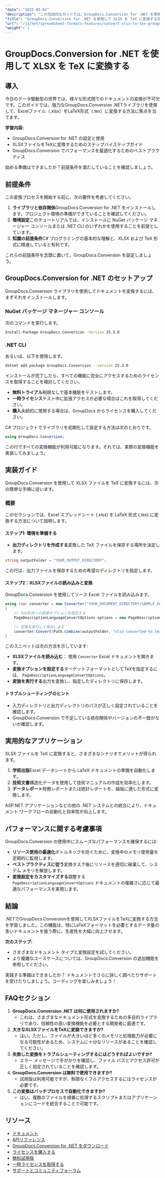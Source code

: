 ```yaml
---
"date": "2025-05-02"
"description": "この包括的なガイドでは、GroupDocs.Conversion for .NET を使用して Excel ファイル (.xlsx) を LaTeX 形式 (.tex) に変換する方法を学習します。"
"title": "GroupDocs.Conversion for .NET を使用して XLSX を TeX に変換する完全ガイド"
"url": "/ja/net/spreadsheet-formats-features/convert-xlsx-to-tex-groupdocs-conversion-net/"
"weight": 1
---
```


# GroupDocs.Conversion for .NET を使用して XLSX を TeX に変換する

## 導入
今日のデータ駆動型の世界では、様々な形式間でのドキュメントの変換が不可欠です。このガイドでは、強力なGroupDocs.Conversion .NETライブラリを使用して、Excelファイル（.xlsx）をLaTeX形式（.tex）に変換する方法に焦点を当てます。

**学習内容:**
- GroupDocs.Conversion for .NET の設定と使用
- XLSXファイルをTeXに変換するためのステップバイステップガイド
- GroupDocs.Conversion でパフォーマンスを最適化するためのベストプラクティス

始める準備はできましたか？前提条件を満たしていることを確認しましょう。

## 前提条件
この変換プロセスを開始する前に、次の要件を考慮してください。
1. **ライブラリと依存関係**GroupDocs.Conversion for .NET をインストールします。プロジェクト環境の準備ができていることを確認してください。
2. **環境設定**このチュートリアルでは、インストールに NuGet パッケージ マネージャー コンソールまたは .NET CLI のいずれかを使用することを前提としています。
3. **知識の前提条件**C# プログラミングの基本的な理解と、XLSX および TeX 形式に精通していると有利です。

これらの前提条件を念頭に置いて、GroupDocs.Conversion を設定しましょう。

## GroupDocs.Conversion for .NET のセットアップ
GroupDocs.Conversion ライブラリを使用してドキュメントを変換するには、まずそれをインストールします。

### NuGet パッケージ マネージャー コンソール
次のコマンドを実行します。
```bash
Install-Package GroupDocs.Conversion -Version 25.3.0
```

### .NET CLI
あるいは、以下を使用します。
```bash
dotnet add package GroupDocs.Conversion --version 25.3.0
```

インストールが完了したら、すべての機能に完全にアクセスするためのライセンスを取得することを検討してください。
- **無料トライアル**制限なしで基本機能をテストします。
- **一時ライセンス**テスト中に拡張アクセスが必要な場合はこれを取得してください。
- **購入**永続的に使用する場合は、GroupDocs からライセンスを購入してください。

C# プロジェクトでライブラリを初期化して設定する方法は次のとおりです。
```csharp
using GroupDocs.Conversion;
```

この行ですべての変換機能が利用可能になります。それでは、実際の変換機能を実装してみましょう。

## 実装ガイド
GroupDocs.Conversion を使用して XLSX ファイルを TeX に変換するには、次の簡単な手順に従います。

### 概要
このセクションでは、Excel スプレッドシート (.xlsx) を LaTeX 形式 (.tex) に変換する方法について説明します。

#### ステップ1: 環境を準備する
- **出力ディレクトリを作成する**変換した TeX ファイルを保存する場所を決定します。

```csharp
string outputFolder = "YOUR_OUTPUT_DIRECTORY";
```

この行は、出力ファイルを保存するための希望のディレクトリを指定します。

#### ステップ2：XLSXファイルの読み込みと変換
GroupDocs.Conversion を使用してソース Excel ファイルを読み込みます。

```csharp
using (var converter = new Converter("YOUR_DOCUMENT_DIRECTORY/SAMPLE_XLSX"))
{
    // TeX形式への変換オプションを設定する
    PageDescriptionLanguageConvertOptions options = new PageDescriptionLanguageConvertOptions { Format = FileTypes.PageDescriptionLanguageFileType.Tex };
    
    // 変換を実行して保存します
    converter.Convert(Path.Combine(outputFolder, "xlsx-converted-to.tex"), options);
}
```

このスニペットは次の方法を示しています:
- **XLSXファイルを読み込む**： 使用 `Converter` Excel ドキュメントを開きます。
- **変換オプションを設定する**ターゲットフォーマットとしてTeXを指定するには、 `PageDescriptionLanguageConvertOptions`。
- **変換を実行する**出力を変換し、指定したディレクトリに保存します。

#### トラブルシューティングのヒント
- 入力ディレクトリと出力ディレクトリのパスが正しく設定されていることを確認します。
- GroupDocs.Conversion で不足している依存関係やバージョンの不一致がないか確認します。

## 実用的なアプリケーション
XLSX ファイルを TeX に変換すると、さまざまなシナリオでメリットが得られます。
1. **学術出版**Excel データシートから LaTeX ドキュメントの準備を自動化します。
2. **技術文書**構造化データを使用して技術マニュアルの作成を効率化します。
3. **データレポート**財務レポートまたは統計レポートを、組版に適した形式に変換します。

ASP.NET アプリケーションなどの他の .NET システムとの統合により、ドキュメント ワークフローの自動化と効率性が向上します。

## パフォーマンスに関する考慮事項
GroupDocs.Conversion の使用中にスムーズなパフォーマンスを確保するには:
- **リソース使用の最適化**ボトルネックを防ぐために、変換中のメモリ使用量を定期的に監視します。
- **ベストプラクティスに従う**変換タスク後にリソースを適切に破棄して、システム メモリを解放します。
- **変換設定をカスタマイズする**調整する `PageDescriptionLanguageConvertOptions` ドキュメントの複雑さに応じて最適なパフォーマンスを実現します。

## 結論
.NETでGroupDocs.Conversionを使用してXLSXファイルをTeXに変換する方法を学習しました。この機能は、特にLaTeXフォーマットを必要とするデータ量の多いドキュメントを扱う際に、生産性を大幅に向上させます。

**次のステップ:**
- さまざまなドキュメント タイプと変換設定を試してください。
- より複雑なユースケースについては、GroupDocs.Conversion の追加機能を参照してください。

実践する準備はできましたか？ ドキュメントでさらに詳しく調べたりサポートを受けたりしましょう。コーディングを楽しみましょう！

## FAQセクション
1. **GroupDocs.Conversion .NET は何に使用されますか?**
   - これは、さまざまなドキュメント形式を変換するための多目的ライブラリであり、信頼性の高い変換機能を必要とする開発者に最適です。
2. **大きなXLSXファイルをTeXに変換できますか?**
   - はい。ただし、ファイルが大きいほど多くのメモリと処理能力が必要になる可能性があるため、システムに十分なリソースがあることを確認してください。
3. **失敗した変換をトラブルシューティングするにはどうすればよいですか?**
   - エラー メッセージで手がかりを確認し、ファイル パスとアクセス許可が正しく設定されていることを確認します。
4. **GroupDocs.Conversion は無料で使用できますか?**
   - 試用版は利用可能ですが、制限なくフルアクセスするにはライセンスが必要です。
5. **この変換はバッチプロセスで自動化できますか?**
   - はい、複数のファイルを順番に処理するスクリプトまたはアプリケーションにコードを統合することで可能です。

## リソース
- [ドキュメント](https://docs.groupdocs.com/conversion/net/)
- [APIリファレンス](https://reference.groupdocs.com/conversion/net/)
- [GroupDocs.Conversion for .NET をダウンロード](https://releases.groupdocs.com/conversion/net/)
- [ライセンスを購入する](https://purchase.groupdocs.com/buy)
- [無料試用版](https://releases.groupdocs.com/conversion/net/)
- [一時ライセンスを取得する](https://purchase.groupdocs.com/temporary-license/)
- [サポートとコミュニティフォーラム](https://forum.groupdocs.com/c/conversion/10)